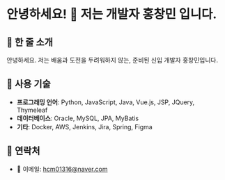 # 안녕하세요! 👋 저는 개발자 홍창민 입니다.

## 🚀 한 줄 소개
안녕하세요. 저는 배움과 도전을 두려워하지 않는, 준비된 신입 개발자 홍창민입니다.

## 🔧 사용 기술
- **프로그래밍 언어**: Python, JavaScript, Java, Vue.js, JSP, JQuery, Thymeleaf
- **데이터베이스**: Oracle, MySQL, JPA, MyBatis
- **기타**: Docker, AWS, Jenkins, Jira, Spring, Figma

## 📣 연락처
- 📧 이메일: hcm01316@naver.com

